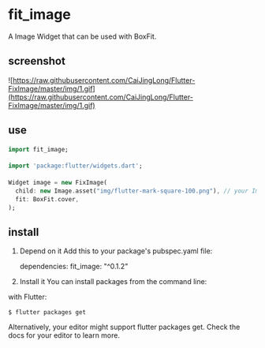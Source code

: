 # fit_image

A Image Widget that can be used with BoxFit.


## screenshot

![https://raw.githubusercontent.com/CaiJingLong/Flutter-FixImage/master/img/1.gif](https://raw.githubusercontent.com/CaiJingLong/Flutter-FixImage/master/img/1.gif)


## use

```dart
import fit_image;

import 'package:flutter/widgets.dart';

Widget image = new FixImage(
  child: new Image.asset("img/flutter-mark-square-100.png"), // your Image
  fit: BoxFit.cover, 
);

```

## install

1. Depend on it
Add this to your package's pubspec.yaml file:
    
    
    dependencies:
      fit_image: "^0.1.2"

2. Install it
You can install packages from the command line:

with Flutter:

    $ flutter packages get

Alternatively, your editor might support flutter packages get. Check the docs for your editor to learn more.
